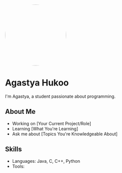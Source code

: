  
  <img src="https://avatars.githubusercontent.com/u/136306593?v=4" width="200" height="200" style="border-radius:50%">
  <h1>Agastya Hukoo</h1>
I'm Agastya, a student passionate about programming.

## About Me
 
- Working on [Your Current Project/Role]  
- Learning [What You're Learning]
- Ask me about [Topics You're Knowledgeable About]

## Skills

- Languages: Java, C, C++, Python
- Tools: 


